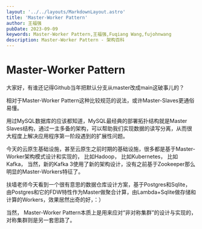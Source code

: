 ```yaml
---
layout: '../../layouts/MarkdownLayout.astro'
title: 'Master-Worker Pattern'
author: 王福强
pubDate: 2023-09-09
keywords: Master-Worker Pattern,王福强,Fuqiang Wang,fujohnwang
description: Master-Worker Pattern - 架构百科
---
```


# Master-Worker Pattern

大家好，有谁还记得Github当年把默认分支从master改成main这破事儿的？

相对于Master-Worker Pattern这种比较规范的说法，或许Master-Slaves更通俗易懂。

用过MySQL数据库的应该都知道，MySQL最经典的部署拓扑结构就是Master Slaves结构，通过一主多备的架构，可以帮助我们实现数据的读写分离，从而很大程度上解决应用程序第一阶段遇到的扩展性问题。

今天的云原生基础设施，甚至云原生之前时期的基础设施，很多都是基于Master-Worker架构模式设计和实现的， 比如Hadoop， 比如Kubernetes， 比如Kafka， 当然，新的Kafka 3使用了新的架构设计，没有之前基于Zookeeper那么明显的Master-Workers特征了。

扶墙老师今天看到一个很有意思的数据仓库设计方案，基于Postgres和Sqlite， 由Postgres和它的FDW特性作为Master做聚合计算，由Lambda+Sqlite做存储和计算的Workers，效果居然出奇的好，：）

当然， Master-Worker Pattern本质上是用来应对“非对称集群”的设计与实现的，对称集群则是另一套思路了。

